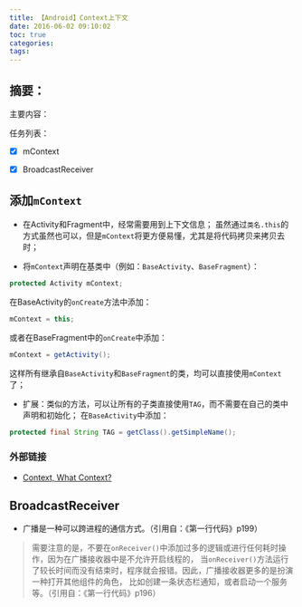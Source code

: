 ```yaml
---
title: 【Android】Context上下文
date: 2016-06-02 09:10:02
toc: true
categories:
tags:
---
```


## 摘要：
主要内容：

任务列表：
- [x] mContext
- [x] BroadcastReceiver


<!--more-->


## 添加`mContext`
- 在Activity和Fragment中，经常需要用到上下文信息；
虽然通过`类名.this`的方式虽然也可以，但是`mContext`将更方便易懂，尤其是将代码拷贝来拷贝去时；

- 将`mContext`声明在基类中（例如：`BaseActivity`、`BaseFragment`）：
``` java
protected Activity mContext;
```

在BaseActivity的`onCreate`方法中添加：
``` java
mContext = this;
```

或者在BaseFragment中的`onCreate`中添加：
``` java
mContext = getActivity();
```
这样所有继承自`BaseActivity`和`BaseFragment`的类，均可以直接使用`mContext`了；

- 扩展：类似的方法，可以让所有的子类直接使用`TAG`，而不需要在自己的类中声明和初始化；
在`BaseActivity`中添加：
``` java
protected final String TAG = getClass().getSimpleName();
```

### 外部链接
- [Context, What Context?](https://possiblemobile.com/2013/06/context/)


## BroadcastReceiver
- 广播是一种可以跨进程的通信方式。（引用自：《第一行代码》p199）

> 需要注意的是，不要在`onReceiver()`中添加过多的逻辑或进行任何耗时操作，因为在广播接收器中是不允许开启线程的，
当`onReceiver()`方法运行了较长时间而没有结束时，程序就会报错。因此，广播接收器更多的是扮演一种打开其他组件的角色，
比如创建一条状态栏通知，或者启动一个服务等。（引用自：《第一行代码》p196）